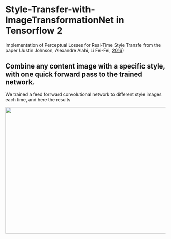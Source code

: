 # Style-Transfer-with-ImageTransformationNet in Tensorflow 2 <br />

Implementation of Perceptual Losses for Real-Time Style Transfe from the paper (Justin Johnson, Alexandre Alahi, Li Fei-Fei, [2016](https://arxiv.org/abs/1603.08155))

## Combine any content image with a specific style, with one quick forward pass to the trained network.
We trained a feed forrward convolutional network to different style images each time, and here the results

<p align="center">
  <img src="https://user-images.githubusercontent.com/118340733/207288285-8f207638-4a51-4283-8011-75d5e171e93d.JPG" width="1100" height="400" title="Content Image">
</p> <br />
